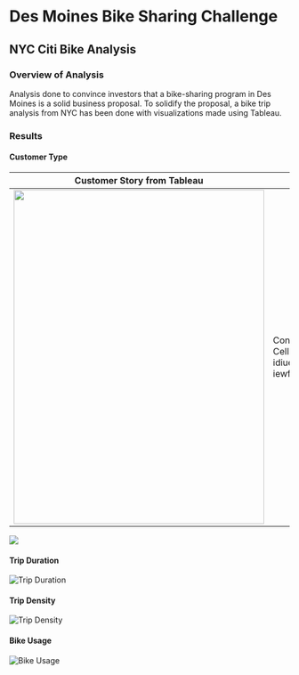 # Des Moines Bike Sharing Challenge

## NYC Citi Bike Analysis

### Overview of Analysis
Analysis done to convince investors that a bike-sharing program in Des Moines is a solid business proposal. To solidify the proposal, a bike trip analysis from NYC has been done with visualizations made using Tableau.

### Results

#### Customer Type
 
 
| Customer Story from Tableau  | Analysis |
| ------------- | ------------- |
| <img src="https://github.com/HeatherNylander/Des-Moines-Citi-Bike-Challenge/blob/main/Resources/CustomerStats.png" width="450" height="600">  | Content Cellhhhhhhhhhhhhhhhhhhhhhhhhhhhhhhhhhhhhhhhhhhhhhhhhh <br /> idiuewiufhewiu <br /> iewfjhieoiewhj  |

![](Resources/CustomerStats.png)
#### Trip Duration
![Trip Duration](Resources/TripDuration.png)

#### Trip Density
![Trip Density](Resources/TripDensity.png)

#### Bike Usage 
![Bike Usage](Resources/BikeUsage.png)
